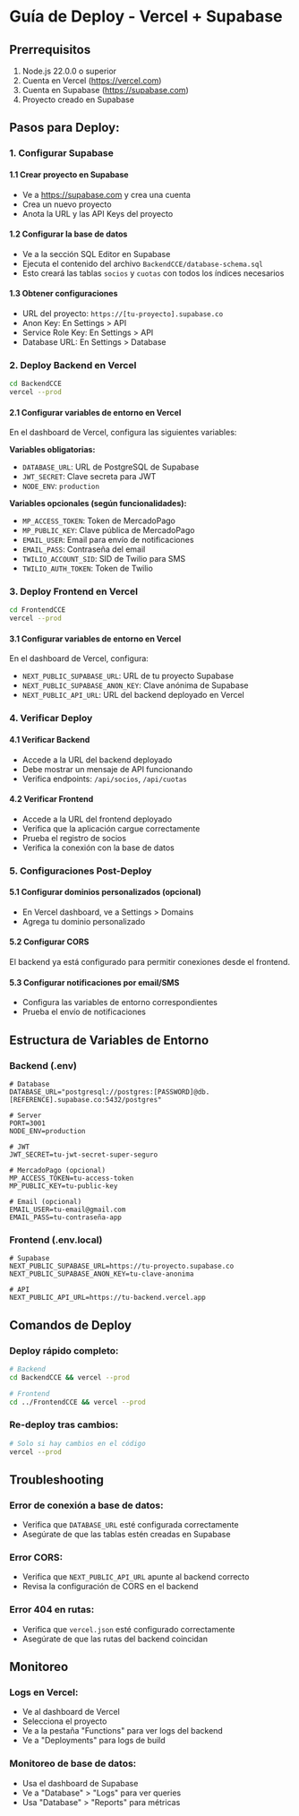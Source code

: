 # Guía de Deploy - Vercel + Supabase

## Prerrequisitos
1. Node.js 22.0.0 o superior
2. Cuenta en Vercel (https://vercel.com)
3. Cuenta en Supabase (https://supabase.com)
4. Proyecto creado en Supabase

## Pasos para Deploy:

### 1. Configurar Supabase

#### 1.1 Crear proyecto en Supabase
- Ve a https://supabase.com y crea una cuenta
- Crea un nuevo proyecto
- Anota la URL y las API Keys del proyecto

#### 1.2 Configurar la base de datos
- Ve a la sección SQL Editor en Supabase
- Ejecuta el contenido del archivo `BackendCCE/database-schema.sql`
- Esto creará las tablas `socios` y `cuotas` con todos los índices necesarios

#### 1.3 Obtener configuraciones
- URL del proyecto: `https://[tu-proyecto].supabase.co`
- Anon Key: En Settings > API
- Service Role Key: En Settings > API
- Database URL: En Settings > Database

### 2. Deploy Backend en Vercel

```bash
cd BackendCCE
vercel --prod
```

#### 2.1 Configurar variables de entorno en Vercel
En el dashboard de Vercel, configura las siguientes variables:

**Variables obligatorias:**
- `DATABASE_URL`: URL de PostgreSQL de Supabase
- `JWT_SECRET`: Clave secreta para JWT
- `NODE_ENV`: `production`

**Variables opcionales (según funcionalidades):**
- `MP_ACCESS_TOKEN`: Token de MercadoPago
- `MP_PUBLIC_KEY`: Clave pública de MercadoPago  
- `EMAIL_USER`: Email para envío de notificaciones
- `EMAIL_PASS`: Contraseña del email
- `TWILIO_ACCOUNT_SID`: SID de Twilio para SMS
- `TWILIO_AUTH_TOKEN`: Token de Twilio

### 3. Deploy Frontend en Vercel

```bash
cd FrontendCCE
vercel --prod
```

#### 3.1 Configurar variables de entorno en Vercel
En el dashboard de Vercel, configura:

- `NEXT_PUBLIC_SUPABASE_URL`: URL de tu proyecto Supabase
- `NEXT_PUBLIC_SUPABASE_ANON_KEY`: Clave anónima de Supabase
- `NEXT_PUBLIC_API_URL`: URL del backend deployado en Vercel

### 4. Verificar Deploy

#### 4.1 Verificar Backend
- Accede a la URL del backend deployado
- Debe mostrar un mensaje de API funcionando
- Verifica endpoints: `/api/socios`, `/api/cuotas`

#### 4.2 Verificar Frontend
- Accede a la URL del frontend deployado
- Verifica que la aplicación cargue correctamente
- Prueba el registro de socios
- Verifica la conexión con la base de datos

### 5. Configuraciones Post-Deploy

#### 5.1 Configurar dominios personalizados (opcional)
- En Vercel dashboard, ve a Settings > Domains
- Agrega tu dominio personalizado

#### 5.2 Configurar CORS
El backend ya está configurado para permitir conexiones desde el frontend.

#### 5.3 Configurar notificaciones por email/SMS
- Configura las variables de entorno correspondientes
- Prueba el envío de notificaciones

## Estructura de Variables de Entorno

### Backend (.env)
```env
# Database
DATABASE_URL="postgresql://postgres:[PASSWORD]@db.[REFERENCE].supabase.co:5432/postgres"

# Server
PORT=3001
NODE_ENV=production

# JWT
JWT_SECRET=tu-jwt-secret-super-seguro

# MercadoPago (opcional)
MP_ACCESS_TOKEN=tu-access-token
MP_PUBLIC_KEY=tu-public-key

# Email (opcional)
EMAIL_USER=tu-email@gmail.com
EMAIL_PASS=tu-contraseña-app
```

### Frontend (.env.local)
```env
# Supabase
NEXT_PUBLIC_SUPABASE_URL=https://tu-proyecto.supabase.co
NEXT_PUBLIC_SUPABASE_ANON_KEY=tu-clave-anonima

# API
NEXT_PUBLIC_API_URL=https://tu-backend.vercel.app
```

## Comandos de Deploy

### Deploy rápido completo:
```bash
# Backend
cd BackendCCE && vercel --prod

# Frontend  
cd ../FrontendCCE && vercel --prod
```

### Re-deploy tras cambios:
```bash
# Solo si hay cambios en el código
vercel --prod
```

## Troubleshooting

### Error de conexión a base de datos:
- Verifica que `DATABASE_URL` esté configurada correctamente
- Asegúrate de que las tablas estén creadas en Supabase

### Error CORS:
- Verifica que `NEXT_PUBLIC_API_URL` apunte al backend correcto
- Revisa la configuración de CORS en el backend

### Error 404 en rutas:
- Verifica que `vercel.json` esté configurado correctamente
- Asegúrate de que las rutas del backend coincidan

## Monitoreo

### Logs en Vercel:
- Ve al dashboard de Vercel
- Selecciona el proyecto
- Ve a la pestaña "Functions" para ver logs del backend
- Ve a "Deployments" para logs de build

### Monitoreo de base de datos:
- Usa el dashboard de Supabase
- Ve a "Database" > "Logs" para ver queries
- Usa "Database" > "Reports" para métricas